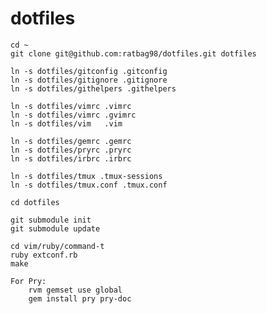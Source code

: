 dotfiles
========

    cd ~
    git clone git@github.com:ratbag98/dotfiles.git dotfiles

    ln -s dotfiles/gitconfig .gitconfig
    ln -s dotfiles/gitignore .gitignore
    ln -s dotfiles/githelpers .githelpers

    ln -s dotfiles/vimrc .vimrc
    ln -s dotfiles/vimrc .gvimrc
    ln -s dotfiles/vim   .vim

    ln -s dotfiles/gemrc .gemrc
    ln -s dotfiles/pryrc .pryrc
    ln -s dotfiles/irbrc .irbrc

    ln -s dotfiles/tmux .tmux-sessions
    ln -s dotfiles/tmux.conf .tmux.conf

    cd dotfiles

    git submodule init
    git submodule update

    cd vim/ruby/command-t
    ruby extconf.rb 
    make

    For Pry:
        rvm gemset use global
        gem install pry pry-doc
    

